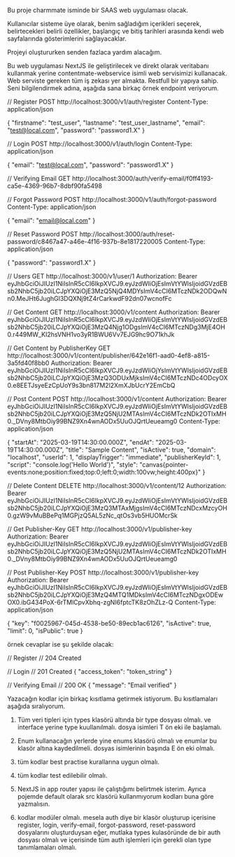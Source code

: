 Bu proje charmmate isminde bir SAAS web uygulaması olacak.

Kullanıcılar sisteme üye olarak, benim sağladığım içerikleri seçerek, belirtecekleri belirli özellikler, başlangıç ve bitiş tarihleri arasında kendi web sayfalarında gösterimlerini sağlayacaklar.

Projeyi oluştururken senden fazlaca yardım alacağım.

Bu web uygulaması NextJS ile geliştirilecek ve direkt olarak veritabanı kullanmak yerine contentmate-webservice isimli web servisimizi kullanacak.
Web serviste gereken tüm iş zekası yer almakta. Restfull bir yapıya sahip. Seni bilgilendirmek adına, aşağıda sana birkaç örnek endpoint veriyorum.

// Register
POST http://localhost:3000/v1/auth/register
Content-Type: application/json

{
    "firstname": "test_user",
    "lastname": "test_user_lastname",
    "email": "test@local.com",
    "password": "password1.X"
}

// Login
POST http://localhost:3000/v1/auth/login
Content-Type: application/json

{
    "email": "test@local.com",
    "password": "password1.X"
}

// Verifying Email
GET http://localhost:3000/auth/verify-email/f0ff4193-ca5e-4369-96b7-8dbf90fa5498

// Forgot Password
POST http://localhost:3000/v1/auth/forgot-password
Content-Type: application/json

{
    "email": "email@local.com"
}

// Reset Password
POST http://localhost:3000/auth/reset-password/c8467a47-a46e-4f16-937b-8e1817220005
Content-Type: application/json

{
    "password": "password1.X"
}

// Users
GET http://localhost:3000/v1/user/1
Authorization: Bearer eyJhbGciOiJIUzI1NiIsInR5cCI6IkpXVCJ9.eyJzdWIiOjEsImVtYWlsIjoidGVzdEBsb2NhbC5jb20iLCJpYXQiOjE3MzQ5NjQ4MDYsImV4cCI6MTczNDk2ODQwNn0.MeJHt6JughGl3DQXNj9tZ4rCarkwdF92dn07wcnofFc

// Get Content
GET http://localhost:3000/v1/content
Authorization: Bearer eyJhbGciOiJIUzI1NiIsInR5cCI6IkpXVCJ9.eyJzdWIiOjEsImVtYWlsIjoidGVzdEBsb2NhbC5jb20iLCJpYXQiOjE3MzQ4Njg1ODgsImV4cCI6MTczNDg3MjE4OH0.r449MW_KI2hsVNH1vo3yR1BWU6Vv7EJG9hc9O71khJk

// Get Content by PublisherKey
GET http://localhost:3000/v1/content/publisher/642e16f1-aad0-4ef8-a815-3a5fd40f8bb0
Authorization: Bearer eyJhbGciOiJIUzI1NiIsInR5cCI6IkpXVCJ9.eyJzdWIiOjYsImVtYWlsIjoidGVzdEBsb2NhbC5jb20iLCJpYXQiOjE3MzQ3ODUxMjksImV4cCI6MTczNDc4ODcyOX0.e8EETJsyeEzCpUoY9s3bn817M2l2XmXJbUcrY2EmCbQ

// Post Content
POST http://localhost:3000/v1/content
Authorization: Bearer eyJhbGciOiJIUzI1NiIsInR5cCI6IkpXVCJ9.eyJzdWIiOjEsImVtYWlsIjoidGVzdEBsb2NhbC5jb20iLCJpYXQiOjE3MzQ5NjU2MTAsImV4cCI6MTczNDk2OTIxMH0._DVny8MtbOiy99BNZ9Xn4wnAODx5UuOJQrtUeueamg0
Content-Type: application/json

{
  "startAt": "2025-03-19T14:30:00.000Z",
  "endAt": "2025-03-19T14:30:00.000Z",
  "title": "Sample Content",
  "isActive": true,
  "domain": "localhost",
  "userId": 1,
  "displayTrigger": "immediate",
  "publisherKeyId": 1,
  "script": "console.log('Hello World')",
  "style": "canvas{pointer-events:none;position:fixed;top:0;left:0;width:100vw;height:400px}"
}

// Delete Content
DELETE http://localhost:3000/v1/content/12
Authorization: Bearer eyJhbGciOiJIUzI1NiIsInR5cCI6IkpXVCJ9.eyJzdWIiOjEsImVtYWlsIjoidGVzdEBsb2NhbC5jb20iLCJpYXQiOjE3MzQ3MTAxMjgsImV4cCI6MTczNDcxMzcyOH0.gzW9vMuBBePq1MGPjzQ5AL5zNc_qtOs3vb5HUOMcrSk

// Get Publisher-Key
GET http://localhost:3000/v1/publisher-key
Authorization: Bearer eyJhbGciOiJIUzI1NiIsInR5cCI6IkpXVCJ9.eyJzdWIiOjEsImVtYWlsIjoidGVzdEBsb2NhbC5jb20iLCJpYXQiOjE3MzQ5NjU2MTAsImV4cCI6MTczNDk2OTIxMH0._DVny8MtbOiy99BNZ9Xn4wnAODx5UuOJQrtUeueamg0

// Post Publisher-Key
POST http://localhost:3000/v1/publisher-key
Authorization: Bearer eyJhbGciOiJIUzI1NiIsInR5cCI6IkpXVCJ9.eyJzdWIiOjEsImVtYWlsIjoidGVzdEBsb2NhbC5jb20iLCJpYXQiOjE3MzQ4MTQ1MDksImV4cCI6MTczNDgxODEwOX0.ibG434PoX-6rTMlCpvXbhq-zgNI6fptcTK8zOhZLz-Q
Content-Type: application/json

{
  "key": "f0025967-045d-4538-be50-89ecb1ac6126",
  "isActive": true,
  "limit": 0,
  "isPublic": true
}

örnek cevaplar ise şu şekilde olacak:

// Register
// 204 Created

// Login
// 201 Created
{
    "access_token": "token_string"
}

// Verifying Email
// 200 OK
{
    "message": "Email verified"
}

Yazacağın kodlar için birkaç kısıtlama getirmek istiyorum. Bu kısıtlamaları aşağıda sıralıyorum.

1. Tüm veri tipleri için types klasörü altında bir type dosyası olmalı. ve interface yerine type kuullanılmalı. dosya isimleri T ön eki ile başlamalı.

2. Enum kullanacağın yerlerde yine enums klasörü olmalı ve enumlar bu klasör altına kaydedilmeli. dosyas isimlerinin başında E ön eki olmalı.

3. tüm kodlar best practise kurallarına uygun olmalı.

4. tüm kodlar test edilebilir olmalı.

5. NextJS in app router yapısı ile çalıştığımı belirtmek isterim. Ayrıca pojemde default olarak src klasörü kullanmıyorum kodları buna göre yazmalısın.

6. kodlar modüler olmalı. mesela auth diye bir klasör oluşturup içerisine register, login, verify-email, forgot-password, reset-password dosyalarını oluşturduysan eğer, mutlaka types kulasöründe de bir auth dosyası olmalı ve içerisinde tüm auth işlemleri için gerekli olan type tanımlamaları olmalı.